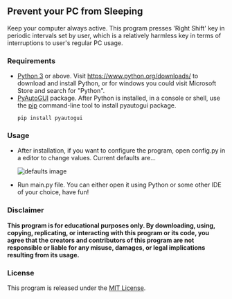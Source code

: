 ## Prevent your PC from Sleeping
Keep your computer always active. This program presses 'Right Shift' key in periodic intervals set by user, which is a relatively harmless key in terms of interruptions to user's regular PC usage.

### Requirements
* [Python 3](https://www.python.org/) or above. Visit https://www.python.org/downloads/ to download and install Python, or for windows you could visit Microsoft Store and search for "Python".
* [PyAutoGUI](https://pypi.org/project/PyAutoGUI/) package. After Python is installed, in a console or shell, use the [pip](https://pip.pypa.io/en/stable) command-line tool to install pyautogui package.
  ```
  pip install pyautogui
  ```

### Usage
* After installation, if you want to configure the program, open config.py in a editor to change values. Current defaults are...

  ![defaults image](https://github.com/GodsScion/Keep_PC_Active/assets/100998531/5387f904-a31d-432a-a569-a1faeb4380cc)

* Run main.py file. You can either open it using Python or some other IDE of your choice, have fun!


### Disclaimer 
**This program is for educational purposes only. By downloading, using, copying, replicating, or interacting with this program or its code, you agree that the creators and contributors of this program are not responsible or liable for any misuse, damages, or legal implications resulting from its usage.**

### License
This program is released under the [MIT License](LICENSE).
